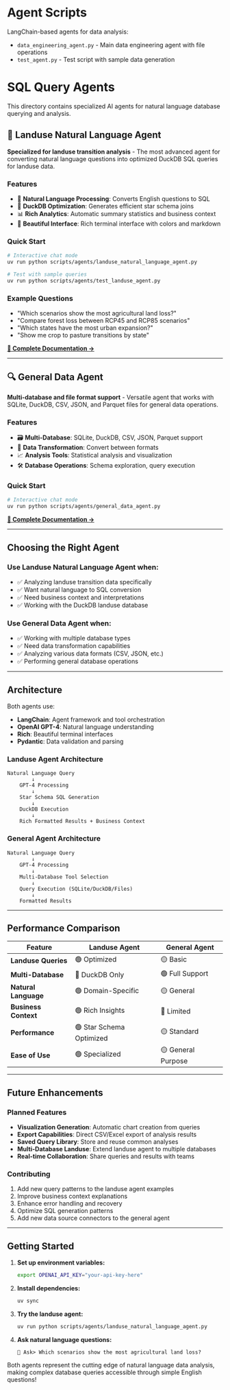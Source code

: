 # Agent Scripts

LangChain-based agents for data analysis:

- `data_engineering_agent.py` - Main data engineering agent with file operations
- `test_agent.py` - Test script with sample data generation

# SQL Query Agents

This directory contains specialized AI agents for natural language database querying and analysis.

## 🌾 Landuse Natural Language Agent

**Specialized for landuse transition analysis** - The most advanced agent for converting natural language questions into optimized DuckDB SQL queries for landuse data.

### Features
- 🤖 **Natural Language Processing**: Converts English questions to SQL
- 🦆 **DuckDB Optimization**: Generates efficient star schema joins
- 📊 **Rich Analytics**: Automatic summary statistics and business context
- 🎨 **Beautiful Interface**: Rich terminal interface with colors and markdown

### Quick Start
```bash
# Interactive chat mode
uv run python scripts/agents/landuse_natural_language_agent.py

# Test with sample queries
uv run python scripts/agents/test_landuse_agent.py
```

### Example Questions
- "Which scenarios show the most agricultural land loss?"
- "Compare forest loss between RCP45 and RCP85 scenarios"
- "Which states have the most urban expansion?"
- "Show me crop to pasture transitions by state"

**[📖 Complete Documentation →](../../docs/api/landuse-query-agent.md)**

---

## 🔍 General Data Agent

**Multi-database and file format support** - Versatile agent that works with SQLite, DuckDB, CSV, JSON, and Parquet files for general data operations.

### Features
- 🗃️ **Multi-Database**: SQLite, DuckDB, CSV, JSON, Parquet support
- 🔧 **Data Transformation**: Convert between formats
- 📈 **Analysis Tools**: Statistical analysis and visualization
- 🛠️ **Database Operations**: Schema exploration, query execution

### Quick Start
```bash
# Interactive chat mode
uv run python scripts/agents/general_data_agent.py
```

**[📖 Complete Documentation →](../../docs/api/agent.md)**

---

## Choosing the Right Agent

### Use **Landuse Natural Language Agent** when:
- ✅ Analyzing landuse transition data specifically
- ✅ Want natural language to SQL conversion
- ✅ Need business context and interpretations
- ✅ Working with the DuckDB landuse database

### Use **General Data Agent** when:
- ✅ Working with multiple database types
- ✅ Need data transformation capabilities
- ✅ Analyzing various data formats (CSV, JSON, etc.)
- ✅ Performing general database operations

---

## Architecture

Both agents use:
- **LangChain**: Agent framework and tool orchestration
- **OpenAI GPT-4**: Natural language understanding
- **Rich**: Beautiful terminal interfaces
- **Pydantic**: Data validation and parsing

### Landuse Agent Architecture
```
Natural Language Query
        ↓
    GPT-4 Processing
        ↓
    Star Schema SQL Generation
        ↓
    DuckDB Execution
        ↓
    Rich Formatted Results + Business Context
```

### General Agent Architecture
```
Natural Language Query
        ↓
    GPT-4 Processing
        ↓
    Multi-Database Tool Selection
        ↓
    Query Execution (SQLite/DuckDB/Files)
        ↓
    Formatted Results
```

---

## Performance Comparison

| Feature | Landuse Agent | General Agent |
|---------|---------------|---------------|
| **Landuse Queries** | 🟢 Optimized | 🟡 Basic |
| **Multi-Database** | 🔴 DuckDB Only | 🟢 Full Support |
| **Natural Language** | 🟢 Domain-Specific | 🟡 General |
| **Business Context** | 🟢 Rich Insights | 🔴 Limited |
| **Performance** | 🟢 Star Schema Optimized | 🟡 Standard |
| **Ease of Use** | 🟢 Specialized | 🟡 General Purpose |

---

## Future Enhancements

### Planned Features
- **Visualization Generation**: Automatic chart creation from queries
- **Export Capabilities**: Direct CSV/Excel export of analysis results
- **Saved Query Library**: Store and reuse common analyses
- **Multi-Database Landuse**: Extend landuse agent to multiple databases
- **Real-time Collaboration**: Share queries and results with teams

### Contributing
1. Add new query patterns to the landuse agent examples
2. Improve business context explanations
3. Enhance error handling and recovery
4. Optimize SQL generation patterns
5. Add new data source connectors to the general agent

---

## Getting Started

1. **Set up environment variables:**
   ```bash
   export OPENAI_API_KEY="your-api-key-here"
   ```

2. **Install dependencies:**
   ```bash
   uv sync
   ```

3. **Try the landuse agent:**
   ```bash
   uv run python scripts/agents/landuse_natural_language_agent.py
   ```

4. **Ask natural language questions:**
   ```
   🌾 Ask> Which scenarios show the most agricultural land loss?
   ```

Both agents represent the cutting edge of natural language data analysis, making complex database queries accessible through simple English questions!
